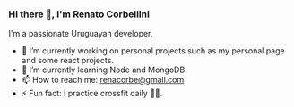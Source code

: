 ### Hi there 👋, I'm Renato Corbellini

I'm a passionate Uruguayan developer.

- 🔭 I’m currently working on personal projects such as my personal page and some react projects.
- 🌱 I’m currently learning Node and MongoDB. 
- 📫 How to reach me: renacorbe@gmail.com
- ⚡ Fun fact: I practice crossfit daily 💪🏼.
